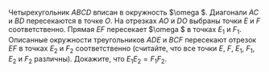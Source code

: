 Четырехугольник $ABCD$ вписан в окружность $\omega $. Диагонали $AC$ и $BD$ пересекаются в точке $O$.  На отрезках $AO$ и $DO$ выбраны точки $E$ и $F$ соответственно.  Прямая $EF$ пересекает $\omega $ в точках ${{E}_{1}}$ и ${{F}_{1}}$. Описанные окружности треугольников $ADE$ и $BCF$ пересекают отрезок $EF$ в точках ${{E}_{2}}$ и ${{F}_{2}}$ соответственно (считайте, что все точки $E$, $F$, $E_1$, $F_1$, $E_2$ и $F_2$ различны). Докажите, что ${{E}_{1}}{{E}_{2}}={{F}_{1}}{{F}_{2}}$.